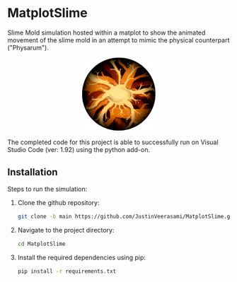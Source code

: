 # MatplotSlime
Slime Mold simulation hosted within a matplot to show the animated movement of the slime mold in an attempt to mimic the physical counterpart ("Physarum"). 

<p align="center">
<img src="https://github.com/JustinVeerasami/MatplotSlime/blob/Prototypes/MatplotSlime_PixelArt.png" width=33% height=33%>
</p>

The completed code for this project is able to successfully run on Visual Studio Code (ver: 1.92) using the python add-on.

## Installation
Steps to run the simulation:

1. Clone the github repository:
    ```bash
    git clone -b main https://github.com/JustinVeerasami/MatplotSlime.git
    ```

2. Navigate to the project directory:
    ```bash
    cd MatplotSlime
    ```

3. Install the required dependencies using pip:
    ```bash
    pip install -r requirements.txt
    ```
